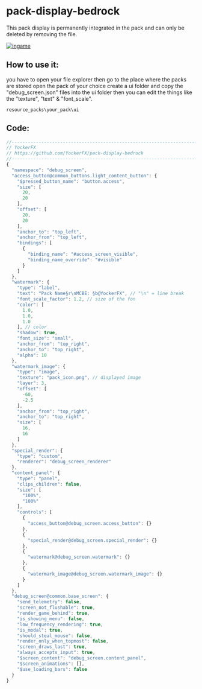 # pack-display-bedrock
This pack display is permanently integrated in the pack and can only be deleted by removing the file.

[![ingame](https://cdn.discordapp.com/attachments/586639642552565790/826751863754981376/Minecraft_31.03.2021_11_31_12.png)](https://github.com/YockerFX/pack-display-bedrock)

## How to use it:
you have to open your file explorer then go to the place where the packs are stored open the pack of your choice create a ui folder and copy the "debug_screen.json" files into the ui folder then you can edit the things like the "texture", "text" & "font_scale". 

```
resource_packs\your_pack\ui
```

## Code:
```javascript
//-----------------------------------------------------------------------------------------------------------------------------------------------------------------------------------------------------
// YockerFX
// https://github.com/YockerFX/pack-display-bedrock
//------------------------------------------------------------------------------------------------------------------------------------------------------------------------------------------------------
{
  "namespace": "debug_screen",
  "access_button@common_buttons.light_content_button": {
    "$pressed_button_name": "button.access",
    "size": [
      20,
      20
    ],
    "offset": [
      20,
      20
    ],
    "anchor_to": "top_left",
    "anchor_from": "top_left",
    "bindings": [
      {
        "binding_name": "#access_screen_visible",
        "binding_name_override": "#visible"
      }
    ]
  },
  "watermark": {
    "type": "label",
    "text": "Pack Name§r\nMCBE: §b@YockerFX", // "\n" = line break
    "font_scale_factor": 1.2, // size of the fon
    "color": [
      1.0,
      1.0,
      1.0
    ], // color
    "shadow": true,
    "font_size": "small",
    "anchor_from": "top_right",
    "anchor_to": "top_right",
    "alpha": 10
  },
  "watermark_image": {
    "type": "image",
    "texture": "pack_icon.png", // displayed image
    "layer": 3,
    "offset": [
      -60,
      -2.5
    ], 
    "anchor_from": "top_right",
    "anchor_to": "top_right",
    "size": [
      16,
      16
    ]
  },
  "special_render": {
    "type": "custom",
    "renderer": "debug_screen_renderer"
  },
  "content_panel": {
    "type": "panel",
    "clips_children": false,
    "size": [
      "100%",
      "100%"
    ],
    "controls": [
      {
        "access_button@debug_screen.access_button": {}
      },
      {
        "special_render@debug_screen.special_render": {}
      },
      {
        "watermark@debug_screen.watermark": {}
      },
      {
        "watermark_image@debug_screen.watermark_image": {}
      }
    ]
  },
  "debug_screen@common.base_screen": {
    "send_telemetry": false,
    "screen_not_flushable": true,
    "render_game_behind": true,
    "is_showing_menu": false,
    "low_frequency_rendering": true,
    "is_modal": true,
    "should_steal_mouse": false,
    "render_only_when_topmost": false,
    "screen_draws_last": true,
    "always_accepts_input": true,
    "$screen_content": "debug_screen.content_panel",
    "$screen_animations": [],
    "$use_loading_bars": false
  }
}
```
